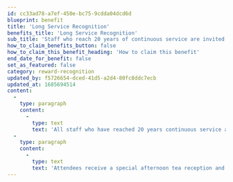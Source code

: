 ```yaml
---
id: cc33ad78-a7ef-450e-bc75-9cdda04dcd6d
blueprint: benefit
title: 'Long Service Recognition'
benefits_title: 'Long Service Recognition'
sub_title: 'Staff who reach 20 years of continuous service are invited to special quarterly celebration events!'
how_to_claim_benefits_button: false
how_to_claim_this_benefit_heading: 'How to claim this benefit'
end_date_for_benefit: false
set_as_featured: false
category: reward-recognition
updated_by: f5726654-dced-41d5-a2d4-80fc8ddc7ecb
updated_at: 1685694514
content:
  -
    type: paragraph
    content:
      -
        type: text
        text: 'All staff who have reached 20 years continuous service are invited to special quarterly celebration events throughout the year to express our appreciation of your dedicated service and your valuable contribution to the NHS.'
  -
    type: paragraph
    content:
      -
        type: text
        text: 'Attendees receive a special afternoon tea reception and a presentation and gift from our Chief Executive and Chair.'
---
```


